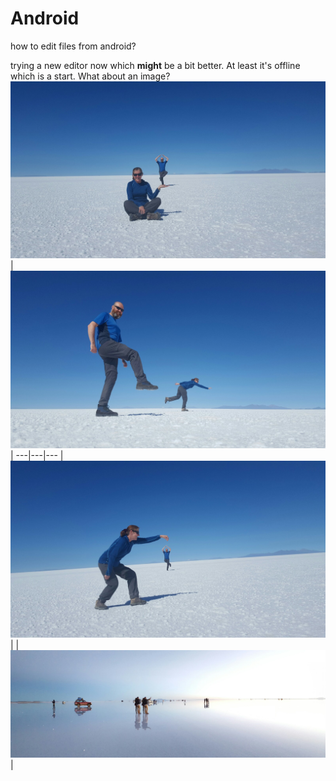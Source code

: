 # Android
how to edit files from android?

trying a new editor now which **might** be a bit better.  At least it's offline which is a start.
What about an image? 
![image](assets/20170410_111022-1600x900.jpg)
|![image](assets/20170410_111347-1600x900.jpg)|
---|---|---
|![image](assets/20170410_111210-1600x900.jpg)|
|![image](assets/20170410_072708-1600x546.jpg)|




